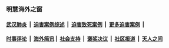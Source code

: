
### 明慧海外之窗

####  [武汉肺炎](indexes/365.md?t=01212200) &nbsp;|&nbsp;  [迫害案例综述](indexes/328.md?t=01212200) &nbsp;|&nbsp; [迫害致死案例](indexes/277.md?t=01212200)  &nbsp;|&nbsp; [更多迫害案例](indexes/81.md?t=01212200)  &nbsp;|&nbsp; 
####  [时事评论](indexes/251.md?t=01212200) &nbsp;|&nbsp; [海外简讯](indexes/245.md?t=01212200)&nbsp;|&nbsp;  [社会支持](indexes/140.md?t=01212200) &nbsp;|&nbsp; [褒奖决议](indexes/282.md?t=01212200) &nbsp;|&nbsp; [社区报道](indexes/91.md?t=01212200)  &nbsp;|&nbsp; [天人之间](indexes/78.md?t=01212200) 

